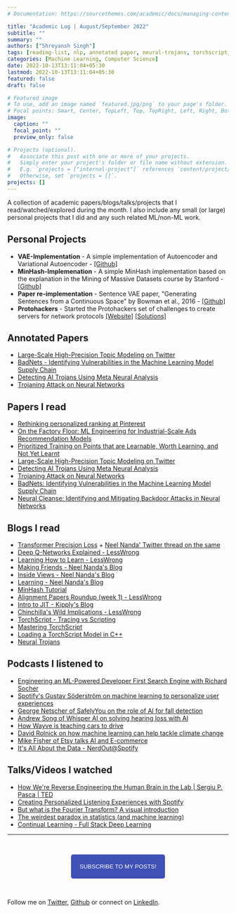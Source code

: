 ```yaml
---
# Documentation: https://sourcethemes.com/academic/docs/managing-content/

title: "Academic Log | August/September 2022"
subtitle: ""
summary: ""
authors: ["Shreyansh Singh"]
tags: [reading-list, nlp, annotated paper, neural-trojans, torchscript, deep learning]
categories: [Machine Learning, Computer Science]
date: 2022-10-13T13:11:04+05:30
lastmod: 2022-10-13T13:11:04+05:30
featured: false
draft: false

# Featured image
# To use, add an image named `featured.jpg/png` to your page's folder.
# Focal points: Smart, Center, TopLeft, Top, TopRight, Left, Right, BottomLeft, Bottom, BottomRight.
image:
  caption: ""
  focal_point: ""
  preview_only: false

# Projects (optional).
#   Associate this post with one or more of your projects.
#   Simply enter your project's folder or file name without extension.
#   E.g. `projects = ["internal-project"]` references `content/project/deep-learning/index.md`.
#   Otherwise, set `projects = []`.
projects: []
---
```


A collection of academic papers/blogs/talks/projects that I read/watched/explored during the month. I also include any small (or large) personal projects that I did and any such related ML/non-ML work.

## Personal Projects
- **VAE-Implementation** - A simple implementation of Autoencoder and Variational Autoencoder - [[Github]](https://github.com/shreyansh26/VAE-Implementation)
- **MinHash-Implemenation** - A simple MinHash implementation based on the explanation in the Mining of Massive Datasets course by Stanford - [[Github]](https://github.com/shreyansh26/MinHash-Implemenation)
- **Paper re-implementation** - Sentence VAE paper, "Generating Sentences from a Continuous Space" by Bowman et al., 2016 - [[Github]](https://github.com/shreyansh26/Sentence-VAE)
- **Protohackers** - Started the Protohackers set of challenges to create servers for network protocols [[Website]](https://protohackers.com) [[Solutions]](https://github.com/shreyansh26/Protohackers-Solutions)

## Annotated Papers
- [Large-Scale High-Precision Topic Modeling on Twitter](https://github.com/shreyansh26/Annotated-ML-Papers/blob/main/General-DL/Large-Scale%20High-Precision%20Topic%20Modeling%20on%20Twitter.pdf)
- [BadNets - Identifying Vulnerabilities in the Machine Learning Model Supply Chain](https://github.com/shreyansh26/Annotated-ML-Papers/blob/main/Trustworthy%20ML/Neural%20Trojans/BadNets%20-%20Identifying%20Vulnerabilities%20in%20the%20Machine%20Learning%20Model%20Supply%20Chain.pdf)
- [Detecting AI Trojans Using Meta Neural Analysis](https://github.com/shreyansh26/Annotated-ML-Papers/blob/main/Trustworthy%20ML/Neural%20Trojans/Detecting%20AI%20Trojans%20Using%20Meta%20Neural%20Analysis.pdf)
- [Trojaning Attack on Neural Networks](https://github.com/shreyansh26/Annotated-ML-Papers/blob/main/Trustworthy%20ML/Neural%20Trojans/Trojaning%20Attack%20on%20Neural%20Networks.pdf)

## Papers I read

- [Rethinking personalized ranking at Pinterest](https://dl.acm.org/doi/pdf/10.1145/3523227.3547394)
- [On the Factory Floor: ML Engineering for Industrial-Scale Ads Recommendation Models](https://arxiv.org/abs/2209.05310)
- [Prioritized Training on Points that are Learnable, Worth Learning, and Not Yet Learnt](https://arxiv.org/abs/2206.07137)
- [Large-Scale High-Precision Topic Modeling on Twitter](http://cobweb.cs.uga.edu/~squinn/mmd_s15/papers/p1907-yang.pdf)
- [Detecting AI Trojans Using Meta Neural Analysis](https://arxiv.org/abs/1910.03137)
- [Trojaning Attack on Neural Networks](https://docs.lib.purdue.edu/cgi/viewcontent.cgi?article=2782&context=cstech)
- [BadNets: Identifying Vulnerabilities in the Machine Learning Model Supply Chain](https://arxiv.org/abs/1708.06733)
- [Neural Cleanse: Identifying and Mitigating Backdoor Attacks in Neural Networks](https://people.cs.uchicago.edu/~ravenben/publications/pdf/backdoor-sp19.pdf)

## Blogs I read

- [Transformer Precision Loss](https://aslvrstn.com/posts/transformer_precision_loss/) + [Neel Nanda' Twitter thread on the same](https://twitter.com/NeelNanda5/status/1570217238799720454)
- [Deep Q-Networks Explained - LessWrong](https://www.lesswrong.com/posts/kyvCNgx9oAwJCuevo/deep-q-networks-explained)
- [Learning How to Learn - LessWrong](https://www.lesswrong.com/posts/qLqyPMfc8epav72JF/learning-how-to-learn)
- [Making Friends - Neel Nanda's Blog](https://www.neelnanda.io/blog/43-making-friends)
- [Inside Views - Neel Nanda's Blog](https://www.neelnanda.io/blog/47-inside-views)
- [Learning - Neel Nanda's Blog](https://www.neelnanda.io/blog/34-learning)
- [MinHash Tutorial](https://mccormickml.com/2015/06/12/minhash-tutorial-with-python-code/)
- [Alignment Papers Roundup (week 1) - LessWrong](https://www.lesswrong.com/posts/7cHgjJR2H5e4w4rxT/alignment-papers-roundup-week-1)
- [Intro to JIT - Kipply's Blog](https://kipp.ly/blog/jits-intro/)
- [Chinchilla's Wild Implications - LessWrong](https://www.lesswrong.com/posts/6Fpvch8RR29qLEWNH/chinchilla-s-wild-implications)
- [TorchScript - Tracing vs Scripting](https://ppwwyyxx.com/blog/2022/TorchScript-Tracing-vs-Scripting/)
- [Mastering TorchScript](https://paulbridger.com/posts/mastering-torchscript/)
- [Loading a TorchScript Model in C++](https://pytorch.org/tutorials/advanced/cpp_export.html)
- [Neural Trojans](https://shough.me/neural-trojans/)


## Podcasts I listened to
- [Engineering an ML-Powered Developer First Search Engine with Richard Socher](https://open.spotify.com/episode/3fpxxuxexS4redIfAbwHEE?si=548c6f88b1374f9a)
- [Spotify's Gustav Söderström on machine learning to personalize user experiences](https://open.spotify.com/episode/7C4Zoy90rGq8VvRVglk9Dj?si=57c21856617544cb)
- [George Netscher of SafelyYou on the role of AI for fall detection](https://open.spotify.com/episode/0pphUkLfK6A5ZynmsaznRm?si=78b7c40abdfb4b5e)
- [Andrew Song of Whisper AI on solving hearing loss with AI](https://open.spotify.com/episode/5X67hz2ssR2FcZ6jxh7jMP?si=af12a52c7c7d4e7a)
- [How Wayve is teaching cars to drive](https://open.spotify.com/episode/3gFoeQ7hXLQ3xOmFDLKsPo?si=e2a49a7956ec4d17)
- [David Rolnick on how machine learning can help tackle climate change](https://open.spotify.com/episode/1m7V84DdplFczUD7mLgRdW?si=c7e52c1d3dbf4266)
- [Mike Fisher of Etsy talks AI and E-commerce](https://open.spotify.com/episode/3sr5TEzdhXT0pq3uk84U4Y?si=1249169b3ddc4948)
- [It's All About the Data - NerdOut@Spotify](https://open.spotify.com/episode/4tj1krRWAiw7SSrB43PDcj?si=800b1dfa6ebf4589)

## Talks/Videos I watched
- [How We're Reverse Engineering the Human Brain in the Lab | Sergiu P. Pasca | TED](https://youtu.be/ABmRCdnVq3E)
- [Creating Personalized Listening Experiences with Spotify](https://www.youtube.com/watch?v=W7O1xLlsSVs&ab_channel=ScaleAI)
- [But what is the Fourier Transform? A visual introduction](https://www.youtube.com/watch?v=spUNpyF58BY&ab_channel=3Blue1Brown)
- [The weirdest paradox in statistics (and machine learning)](https://www.youtube.com/watch?v=cUqoHQDinCM&t=0s&ab_channel=Mathemaniac)
- [Continual Learning - Full Stack Deep Learning](https://www.youtube.com/watch?v=nra0Tt3a-Oc)
------

&nbsp;

<script type="text/javascript" src="//downloads.mailchimp.com/js/signup-forms/popup/unique-methods/embed.js" data-dojo-config="usePlainJson: true, isDebug: false"></script>

<!-- <button style="background-color: #70ab17; color: #1770AB" id="openpopup">Subscribe to my posts!</button> -->
<div class="button_cont" align="center"><button id="openpopup" class="example_a">Subscribe to my posts!</button></div>

<style>
    .example_a {
        color: #fff !important;
        text-transform: uppercase;
        text-decoration: none;
        background: #3f51b5;
        padding: 20px;
        border-radius: 5px;
        cursor: pointer;
        display: inline-block;
        border: none;
        transition: all 0.4s ease 0s;
    }

    .example_a:hover {
        background: #434343;
        letter-spacing: 1px;
        -webkit-box-shadow: 0px 5px 40px -10px rgba(0,0,0,0.57);
        -moz-box-shadow: 0px 5px 40px -10px rgba(0,0,0,0.57);
        box-shadow: 5px 40px -10px rgba(0,0,0,0.57);
        transition: all 0.4s ease 0s;
    }
</style>


<script type="text/javascript">

function showMailingPopUp() {
    window.dojoRequire(["mojo/signup-forms/Loader"], function(L) { L.start({"baseUrl":"mc.us4.list-manage.com","uuid":"0b10ac14f50d7f4e7d11cf26a","lid":"667a1bb3da","uniqueMethods":true}) })

    document.cookie = "MCPopupClosed=;path=/;expires=Thu, 01 Jan 1970 00:00:00 UTC";
}

document.getElementById("openpopup").onclick = function() {showMailingPopUp()};

</script>

&nbsp;  

Follow me on [Twitter](https://twitter.com/shreyansh_26), [Github](https://github.com/shreyansh26) or connect on [LinkedIn](https://www.linkedin.com/in/shreyansh26/).